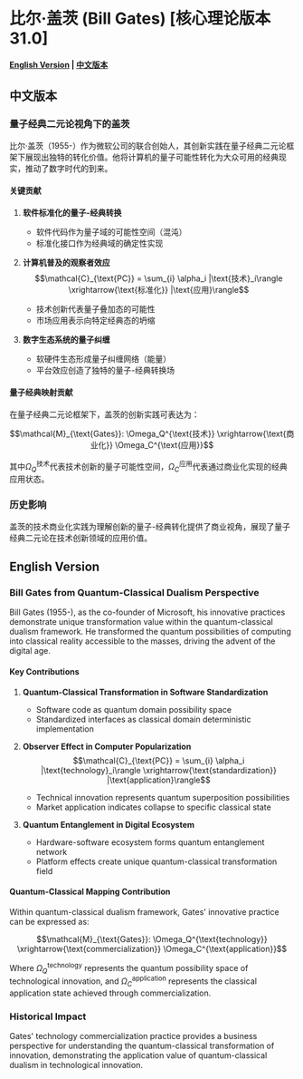 # 比尔·盖茨 (Bill Gates) [核心理论版本31.0]

**[English Version](#english) | [中文版本](#chinese)**

## <a name="chinese"></a> 中文版本

### 量子经典二元论视角下的盖茨

比尔·盖茨（1955-）作为微软公司的联合创始人，其创新实践在量子经典二元论框架下展现出独特的转化价值。他将计算机的量子可能性转化为大众可用的经典现实，推动了数字时代的到来。

#### 关键贡献

1. **软件标准化的量子-经典转换**
   - 软件代码作为量子域的可能性空间（混沌）
   - 标准化接口作为经典域的确定性实现
   
2. **计算机普及的观察者效应**
   $$\mathcal{C}_{\text{PC}} = \sum_{i} \alpha_i |\text{技术}_i\rangle \xrightarrow{\text{标准化}} |\text{应用}\rangle$$
   - 技术创新代表量子叠加态的可能性
   - 市场应用表示向特定经典态的坍缩

3. **数字生态系统的量子纠缠**
   - 软硬件生态形成量子纠缠网络（能量）
   - 平台效应创造了独特的量子-经典转换场

#### 量子经典映射贡献

在量子经典二元论框架下，盖茨的创新实践可表达为：

$$\mathcal{M}_{\text{Gates}}: \Omega_Q^{\text{技术}} \xrightarrow{\text{商业化}} \Omega_C^{\text{应用}}$$

其中$`\Omega_Q^{\text{技术}}`$代表技术创新的量子可能性空间，$`\Omega_C^{\text{应用}}`$代表通过商业化实现的经典应用状态。

### 历史影响

盖茨的技术商业化实践为理解创新的量子-经典转化提供了商业视角，展现了量子经典二元论在技术创新领域的应用价值。

## <a name="english"></a> English Version

### Bill Gates from Quantum-Classical Dualism Perspective

Bill Gates (1955-), as the co-founder of Microsoft, his innovative practices demonstrate unique transformation value within the quantum-classical dualism framework. He transformed the quantum possibilities of computing into classical reality accessible to the masses, driving the advent of the digital age.

#### Key Contributions

1. **Quantum-Classical Transformation in Software Standardization**
   - Software code as quantum domain possibility space
   - Standardized interfaces as classical domain deterministic implementation

2. **Observer Effect in Computer Popularization**
   $$\mathcal{C}_{\text{PC}} = \sum_{i} \alpha_i |\text{technology}_i\rangle \xrightarrow{\text{standardization}} |\text{application}\rangle$$
   - Technical innovation represents quantum superposition possibilities
   - Market application indicates collapse to specific classical state

3. **Quantum Entanglement in Digital Ecosystem**
   - Hardware-software ecosystem forms quantum entanglement network
   - Platform effects create unique quantum-classical transformation field

#### Quantum-Classical Mapping Contribution

Within quantum-classical dualism framework, Gates' innovative practice can be expressed as:

$$\mathcal{M}_{\text{Gates}}: \Omega_Q^{\text{technology}} \xrightarrow{\text{commercialization}} \Omega_C^{\text{application}}$$

Where $`\Omega_Q^{\text{technology}}`$ represents the quantum possibility space of technological innovation, and $`\Omega_C^{\text{application}}`$ represents the classical application state achieved through commercialization.

### Historical Impact

Gates' technology commercialization practice provides a business perspective for understanding the quantum-classical transformation of innovation, demonstrating the application value of quantum-classical dualism in technological innovation.
